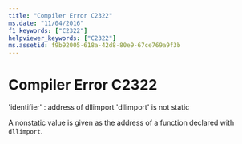 ```yaml
---
title: "Compiler Error C2322"
ms.date: "11/04/2016"
f1_keywords: ["C2322"]
helpviewer_keywords: ["C2322"]
ms.assetid: f9b92005-618a-42d8-80e9-67ce769a9f3b
---
```

# Compiler Error C2322

'identifier' : address of dllimport 'dllimport' is not static

A nonstatic value is given as the address of a function declared with `dllimport`.
